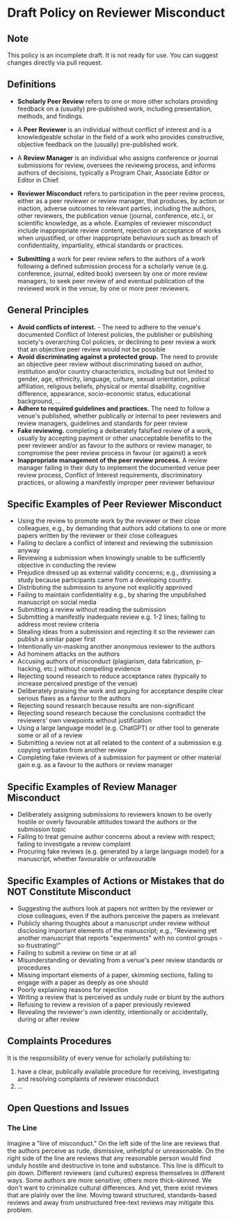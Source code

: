 # Draft Policy on Reviewer Misconduct

## Note

This policy is an incomplete draft. It is not ready for use. You can suggest changes directly via pull request. 

## Definitions 

 - **Scholarly Peer Review** refers to one or more other scholars providing feedback on a (usually) pre-published work, including presentation, methods, and findings.

 - A **Peer Reviewer** is an individual without conflict of interest and is a knowledgeable scholar in the field of a work who provides constructive, objective feedback on the (usually) pre-published work.
 
 - A **Review Manager** is an individual who assigns conference or journal submissions for review, oversees the reviewing process, and informs authors of decisions, typically a Program Chair, Associate Editor or Editor in Chief.

 - **Reviewer Misconduct** refers to participation in the peer review process, either as a peer reviewer or review manager, that produces, by action or inaction, adverse outcomes to relevant parties, including the authors, other reviewers, the publication venue (journal, conference, etc.), or scientific knowledge, as a whole. Examples of reviewer misconduct include inappropriate review content, rejection or acceptance of works when unjustified, or other inappropriate behaviours such as breach of confidentiality, impartiality, ethical standards or practices.  

- **Submitting** a work for peer review refers to the authors of a work following a defined submission process for a scholarly venue (e.g. conference, journal, edited book) overseen by one or more review managers, to seek peer review of and eventual publication of the reviewed work in the venue, by one or more peer reviewers.
 
## General Principles

 - **Avoid conflicts of interest.** - The need to adhere to the venue's documented Conflict of Interest policies, the publisher or publishing society's overarching CoI policies, or declining to peer review a work that an objective peer review would not be possible
 - **Avoid discriminating against a protected group.** The need to provide an objective peer review without discriminating based on author, institution and/or country characteristics, including but not limited to gender, age, ethnicity, language, culture, sexual orientation, polical affiliation, religious beliefs, physical or mental disability, cognitive difference, appearance, socio-economic status, educational background, ...
- **Adhere to required guidelines and practices.** The need to follow a venue's published, whether publically or internal to peer reviewers and review managers, guidelines and standards for peer review
- **Fake reviewing.** completing a deiberately falsified review of a work, usually by accepting payment or other unacceptable benefits to the peer reviewer and/or as favour to the authors or review manager, to compromise the peer review process in favour (or against) a work
- **Inappropriate management of the peer review process.** A review manager failing in their duty to implement the documented venue peer review process, Conflict of Interest requirements, discriminatory practices, or allowing a manifestly improper peer reviewer behaviour


## Specific Examples of Peer Reviewer Misconduct
 
- Using the review to promote work by the reviewer or their close colleagues, e.g., by demanding that authors add citations to one or more papers written by the reviewer or their close colleagues
- Failing to declare a conflict of interest and reviewing the submission anyway
- Reviewing a submission when knowingly unable to be sufficiently objective in conducting the review
- Prejudice dressed up as external validity concerns; e.g., dismissing a study because participants came from a developing country.
- Distributing the submission to anyone not explicitly approved 
- Failing to maintain confidentiality e.g., by sharing the unpublished manuscript on social media
- Submitting a review without reading the submission
- Submitting a manifestly inadequate review e.g. 1-2 lines; failing to address most review criteria
- Stealing ideas from a submission and rejecting it so the reviewer can publish a similar paper first
- Intentionally un-masking another anonymous reviewer to the authors
- Ad hominem attacks on the authors
- Accusing authors of misconduct (plagiarism, data fabrication, p-hacking, etc.) without compelling evidence
- Rejecting sound research to reduce acceptance rates (typically to increase perceived prestige of the venue)
- Deliberately praising the work and arguing for acceptance despite clear serious flaws as a favour to the authors
- Rejecting sound research because results are non-significant
- Rejecting sound research because the conclusions contradict the reviewers' own viewpoints without justification
- Using a large language model (e.g. ChatGPT) or other tool to generate some or all of a review
- Submitting a review not at all related to the content of a submission e.g. copying verbatim from another review
- Completing fake reviews of a submission for payment or other material gain e.g. as a favour to the authors or review manager

## Specific Examples of Review Manager Misconduct

- Deliberately assigning submissions to reviewers known to be overly hostile or overly favourable attitudes toward the authors or the submission topic 
- Failing to treat genuine author concerns about a review with respect; failing to investigate a review complaint
- Procuring fake reviews (e.g. generated by a large language model) for a manuscript, whether favourable or unfavourable

## Specific Examples of Actions or Mistakes that do NOT Constitute Misconduct

 - Suggesting the authors look at papers not written by the reviewer or close colleagues, even if the authors perceive the papers as irrelevant   
 - Publicly sharing thoughts about a manuscript under review without disclosing important elements of the manuscript; e.g., "Reviewing yet another manuscript that reports "experiments" with no control groups - so frustrating!"
 - Failing to submit a review on time or at all 
 - Misunderstanding or deviating from a venue's peer review standards or procedures
 - Missing important elements of a paper, skimming sections, failing to engage with a paper as deeply as one should
 - Poorly explaining reasons for rejection
 - Writing a review that is perceived as unduly rude or blunt by the authors
 - Refusing to review a revision of a paper previously reviewed
 - Revealing the reviewer's own identity, intentionally or accidentally, during or after review 

 
## Complaints Procedures

It is the responsibility of every venue for scholarly publishing to: 
 1. have a clear, publically available procedure for receiving, investigating and resolving complaints of reviewer misconduct
 2. ...

## Open Questions and Issues

### The Line

Imagine a "line of misconduct." On the left side of the line are reviews that the authors perceive as rude, dismissive, unhelpful or unreasonable. On the right side of the line are reviews that any reasonable person would find unduly hostile and destructive in tone and substance. This line is difficult to pin down. Different reviewers (and cultures) express themselves in different ways. Some authors are more sensitive; others more thick-skinned.  We don't want to criminalize cultural differences. And yet, there exist reviews that are plainly over the line. Moving toward structured, standards-based reviews and away from unstructured free-text reviews may mitigate this problem.
